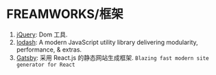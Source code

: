 # FREAMWORKS/框架

1. [jQuery](https://github.com/jquery/jquery): Dom 工具.
2. [lodash](https://github.com/lodash/lodash): A modern JavaScript utility library delivering modularity, performance, & extras.
3. [Gatsby](https://github.com/gatsbyjs/gatsby): 采用 React.js 的静态网站生成框架. `Blazing fast modern site generator for React`

